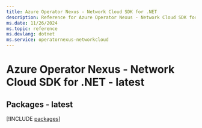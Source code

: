 ```yaml
---
title: Azure Operator Nexus - Network Cloud SDK for .NET
description: Reference for Azure Operator Nexus - Network Cloud SDK for .NET
ms.date: 11/26/2024
ms.topic: reference
ms.devlang: dotnet
ms.service: operatornexus-networkcloud
---
```

# Azure Operator Nexus - Network Cloud SDK for .NET - latest
## Packages - latest
[!INCLUDE [packages](operator-nexus---network-cloud-index.md)]